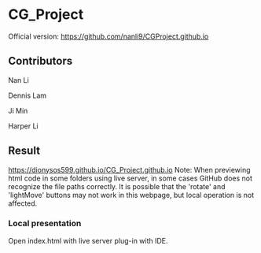 # CG_Project
Official version: https://github.com/nanli9/CGProject.github.io

## Contributors
<p>Nan Li</p>
<p>Dennis Lam</p>
<p>Ji Min</p>
<p>Harper Li</p>

## Result
https://dionysos599.github.io/CG_Project.github.io
Note: When previewing html code in some folders using live server, in some cases GitHub does not recognize the file paths correctly. It is possible that the 'rotate' and 'lightMove' buttons may not work in this webpage, but local operation is not affected.

### Local presentation
Open index.html with live server plug-in with IDE.
